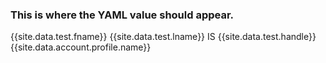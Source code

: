 ### This is where the YAML value should appear.
{{site.data.test.fname}}
{{site.data.test.lname}} IS
{{site.data.test.handle}}
{{site.data.account.profile.name}}